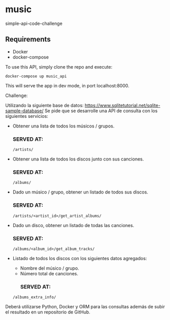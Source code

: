 # music
simple-api-code-challenge

## Requirements
- Docker
- docker-compose

To use this API, simply clone the repo and execute:

```docker-compose up music_api```

This will serve the app in dev mode, in port localhost:8000.

Challenge:

Utilizando la siguiente base de datos: https://www.sqlitetutorial.net/sqlite-sample-database/
Se pide que se desarrolle una API de consulta con los siguientes servicios:
- Obtener una lista de todos los músicos / grupos.
    ### SERVED AT:
    ```/artists/```

- Obtener una lista de todos los discos junto con sus canciones.
    ### SERVED AT:
    ```/albums/```

- Dado un músico / grupo, obtener un listado de todos sus discos.
    ### SERVED AT:
    ```/artists/<artist_id>/get_artist_albums/```

- Dado un disco, obtener un listado de todas las canciones.
    ### SERVED AT:
    ```/albums/<album_id>/get_album_tracks/```

- Listado de todos los discos con los siguientes datos agregados:
    - Nombre del músico / grupo.
    - Número total de canciones.
      ### SERVED AT:
    ```/albums_extra_info/```

Deberá utilizarse Python, Docker y ORM para las consultas además de subir el resultado en
un repositorio de GitHub.